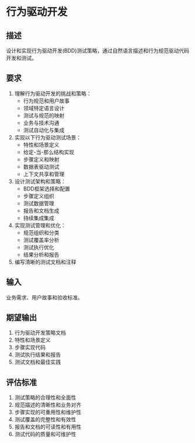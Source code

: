 # 行为驱动开发

## 描述
设计和实现行为驱动开发(BDD)测试策略，通过自然语言描述和行为规范驱动代码开发和测试。

## 要求
1. 理解行为驱动开发的挑战和策略：
   - 行为规范和用户故事
   - 领域特定语言设计
   - 测试与规范的映射
   - 业务与技术沟通
   - 测试自动化与集成
2. 实现以下行为驱动测试场景：
   - 特性和场景定义
   - 给定-当-那么结构实现
   - 步骤定义和映射
   - 数据表驱动测试
   - 上下文共享和管理
3. 设计测试架构和策略：
   - BDD框架选择和配置
   - 步骤定义组织
   - 测试数据管理
   - 报告和文档生成
   - 持续集成集成
4. 实现测试管理和优化：
   - 规范组织和分类
   - 测试覆盖率分析
   - 测试执行优化
   - 结果分析和报告
5. 编写清晰的测试文档和注释

## 输入
业务需求、用户故事和验收标准。

## 期望输出
1. 行为驱动开发策略文档
2. 特性和场景定义
3. 步骤实现代码
4. 测试执行结果和报告
5. 测试文档和最佳实践

## 评估标准
1. 测试策略的合理性和全面性
2. 规范描述的清晰性和业务对齐
3. 步骤实现的可重用性和维护性
4. 测试覆盖的完整性和有效性
5. 报告和文档的可读性和有用性
6. 测试代码的质量和可维护性
